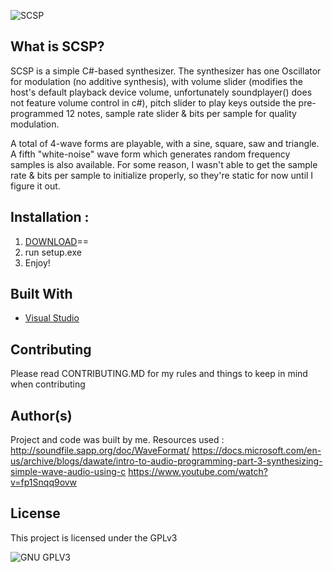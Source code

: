 ![SCSP](https://imgur.com/dunQD3U.png)
## What is SCSP?
SCSP is a simple C#-based synthesizer. The synthesizer has one Oscillator for modulation (no additive synthesis), with volume slider (modifies the host's default playback device volume, unfortunately soundplayer() does not feature volume control in c#), pitch slider to play keys outside the pre-programmed 12 notes, sample rate slider & bits per sample for quality modulation. 

A total of 4-wave forms are playable, with a sine, square, saw and triangle. A fifth "white-noise" wave form which generates random frequency samples is also available. 
For some reason, I wasn't able to get the sample rate & bits per sample to initialize properly, so they're static for now until I figure it out. 

## Installation :
1. [DOWNLOAD](https://www.mediafire.com/file/du2o0c39umhfdvs/SCSP.zip/file)==
2. run setup.exe
3. Enjoy!

## Built With

* [Visual Studio](https://visualstudio.microsoft.com/)

## Contributing

Please read CONTRIBUTING.MD for my rules and things to keep in mind when contributing

## Author(s)
Project and code was built by me.
Resources used :
http://soundfile.sapp.org/doc/WaveFormat/
https://docs.microsoft.com/en-us/archive/blogs/dawate/intro-to-audio-programming-part-3-synthesizing-simple-wave-audio-using-c
https://www.youtube.com/watch?v=fp1Snqq9ovw
## License

This project is licensed under the GPLv3

![GNU GPLV3](https://imgur.com/imkUoGR.png)
